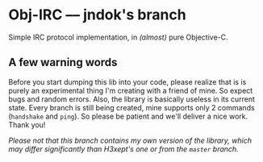 # Obj-IRC –– jndok's branch
Simple IRC protocol implementation, in *(almost)* pure Objective-C.

## A few warning words
Before you start dumping this lib into your code, please realize that is is purely an experimental thing I'm creating with a friend of mine. So expect bugs and random errors. Also, the library is basically useless in its current state. Every branch is still being created, mine supports only 2 commands (`handshake` and `ping`). 
So please be patient and we'll deliver a nice work. Thank you!

*Please not that this branch contains my own version of the library, which may differ significantly than H3xept's one or from the `master` branch.*
